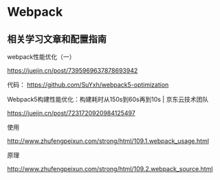 # Webpack

## 相关学习文章和配置指南



webpack性能优化（一）

https://juejin.cn/post/7395969637878693942

代码： https://github.com/SuYxh/webpack5-optimization



Webpack5构建性能优化：构建耗时从150s到60s再到10s | 京东云技术团队

https://juejin.cn/post/7231720920984125497



使用

http://www.zhufengpeixun.com/strong/html/109.1.webpack_usage.html



原理

http://www.zhufengpeixun.com/strong/html/109.2.webpack_source.html



